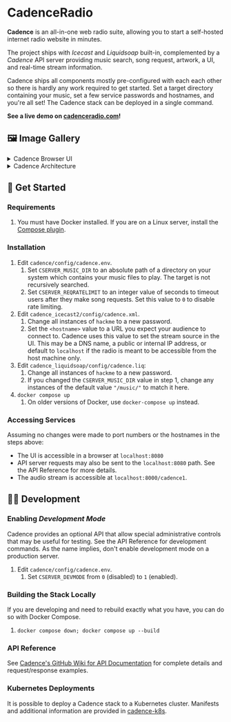# CadenceRadio

**Cadence** is an all-in-one web radio suite, allowing you to start a self-hosted internet radio website in minutes.

The project ships with _Icecast_ and _Liquidsoap_ built-in, complemented by a _Cadence_ API server providing music search, song request, artwork, a UI, and real-time stream information. 

Cadence ships all components mostly pre-configured with each each other so there is hardly any work required to get started. Set a target directory containing your music, set a few service passwords and hostnames, and you're all set! The Cadence stack can be deployed in a single command.

**See a live demo on [cadenceradio.com](https://cadenceradio.com/)!**

## 🖼️ Image Gallery
<details>
<summary>Cadence Browser UI</summary>

![cadence5.1 browser ui](https://user-images.githubusercontent.com/17265041/219263637-6971ce33-209a-4eb5-b67e-547f271dc3c8.png)

</details>

<details>
<summary>Cadence Architecture</summary>

![cadence5 architecture](https://user-images.githubusercontent.com/17265041/185465196-66fc2249-e43a-46f7-a12f-dbde9aaf8172.png)

</details>

## 🏃 Get Started

### Requirements
1. You must have Docker installed. If you are on a Linux server, install the [Compose plugin](https://docs.docker.com/compose/install/linux/).

### Installation
1. Edit `cadence/config/cadence.env`.
   1. Set `CSERVER_MUSIC_DIR` to an absolute path of a directory on your system which contains your music files to play. The target is not recursively searched.
   2. Set `CSERVER_REQRATELIMIT` to an integer value of seconds to timeout users after they make song requests. Set this value to `0` to disable rate limiting.
2. Edit `cadence_icecast2/config/cadence.xml`.
   1. Change all instances of `hackme` to a new password.
   2. Set the `<hostname>` value to a URL you expect your audience to connect to. Cadence uses this value to set the stream source in the UI. This may be a DNS name, a public or internal IP address, or default to `localhost` if the radio is meant to be accessible from the host machine only.
3. Edit `cadence_liquidsoap/config/cadence.liq`:
   1. Change all instances of `hackme` to a new password.
   2. If you changed the `CSERVER_MUSIC_DIR` value in step 1, change any instances of the default value `"/music/"` to match it here.
4. `docker compose up`
   1. On older versions of Docker, use `docker-compose up` instead.

### Accessing Services
Assuming no changes were made to port numbers or the hostnames in the steps above:

- The UI is accessible in a browser at `localhost:8080`
- API server requests may also be sent to the `localhost:8080` path. See the API Reference for more details.
- The audio stream is accessible at `localhost:8000/cadence1`.

## 👩‍💻 Development

### Enabling _Development Mode_
Cadence provides an optional API that allow special administrative controls that may be useful for testing. See the API Reference for development commands. As the name implies, don't enable development mode on a production server. 

1. Edit `cadence/config/cadence.env`.
   1. Set `CSERVER_DEVMODE` from `0` (disabled) to `1` (enabled).
   
### Building the Stack Locally
If you are developing and need to rebuild exactly what you have, you can do so with Docker Compose.

1. `docker compose down; docker compose up --build`

### API Reference
See [Cadence's GitHub Wiki for API Documentation](https://github.com/kenellorando/cadence/wiki/API-Reference) for complete details and request/response examples.

### Kubernetes Deployments
It is possible to deploy a Cadence stack to a Kubernetes cluster. Manifests and additional information are provided in [cadence-k8s](https://github.com/kenellorando/cadence-k8s).
